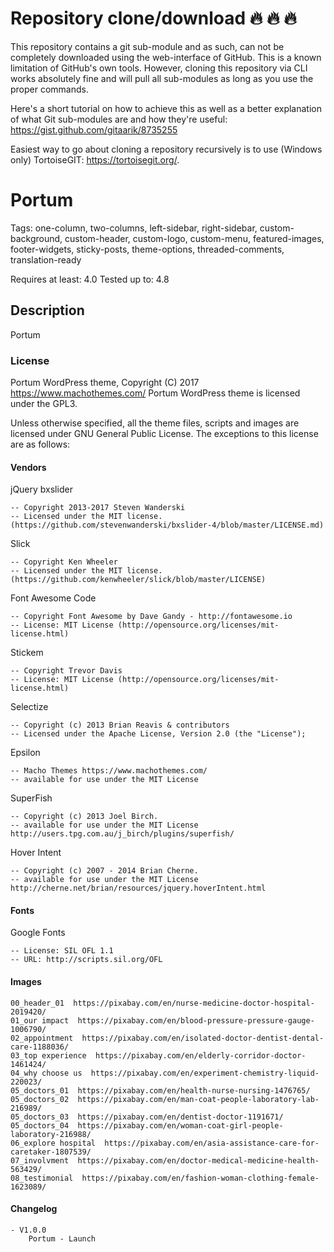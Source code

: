 # Repository clone/download :fire: :fire: :fire:

This repository contains a git sub-module and as such, can not be completely downloaded using the web-interface of GitHub. This is a known limitation of GitHub's own tools. However, cloning this repository via CLI works absolutely fine and will pull all sub-modules as long as you use the proper commands. 

Here's a short tutorial on how to achieve this as well as a better explanation of what Git sub-modules are and how they're useful: https://gist.github.com/gitaarik/8735255

Easiest way to go about cloning a repository recursively is to use (Windows only) TortoiseGIT: https://tortoisegit.org/.

# Portum
Tags: one-column, two-columns, left-sidebar, right-sidebar, custom-background, custom-header, custom-logo, custom-menu, featured-images, footer-widgets, sticky-posts, theme-options, threaded-comments, translation-ready

Requires at least:	4.0
Tested up to:		4.8

## Description

Portum


### License

Portum WordPress theme, Copyright (C) 2017 https://www.machothemes.com/ 
Portum WordPress theme is licensed under the GPL3.

Unless otherwise specified, all the theme files, scripts and images are licensed under GNU General Public License. The exceptions to this license are as follows:

#### Vendors

jQuery bxslider

	-- Copyright 2013-2017 Steven Wanderski
	-- Licensed under the MIT license. (https://github.com/stevenwanderski/bxslider-4/blob/master/LICENSE.md)
Slick

	-- Copyright Ken Wheeler    
	-- Licensed under the MIT license. (https://github.com/kenwheeler/slick/blob/master/LICENSE)
Font Awesome Code

	-- Copyright Font Awesome by Dave Gandy - http://fontawesome.io
	-- License: MIT License (http://opensource.org/licenses/mit-license.html)
Stickem

	-- Copyright Trevor Davis
	-- License: MIT License (http://opensource.org/licenses/mit-license.html)
Selectize

	-- Copyright (c) 2013 Brian Reavis & contributors
	-- Licensed under the Apache License, Version 2.0 (the "License");
Epsilon

	-- Macho Themes https://www.machothemes.com/
	-- available for use under the MIT License
SuperFish

	-- Copyright (c) 2013 Joel Birch.
	-- available for use under the MIT License http://users.tpg.com.au/j_birch/plugins/superfish/
Hover Intent

	-- Copyright (c) 2007 - 2014 Brian Cherne.
	-- available for use under the MIT License  http://cherne.net/brian/resources/jquery.hoverIntent.html
    
#### Fonts

Google Fonts

	-- License: SIL OFL 1.1
	-- URL: http://scripts.sil.org/OFL
    
#### Images

	00_header_01  https://pixabay.com/en/nurse-medicine-doctor-hospital-2019420/
	01_our impact  https://pixabay.com/en/blood-pressure-pressure-gauge-1006790/
	02_appointment  https://pixabay.com/en/isolated-doctor-dentist-dental-care-1188036/
	03_top experience  https://pixabay.com/en/elderly-corridor-doctor-1461424/
	04_why choose us  https://pixabay.com/en/experiment-chemistry-liquid-220023/
	05_doctors_01  https://pixabay.com/en/health-nurse-nursing-1476765/
	05_doctors_02  https://pixabay.com/en/man-coat-people-laboratory-lab-216989/
	05_doctors_03  https://pixabay.com/en/dentist-doctor-1191671/
	05_doctors_04  https://pixabay.com/en/woman-coat-girl-people-laboratory-216988/
	06_explore hospital  https://pixabay.com/en/asia-assistance-care-for-caretaker-1807539/
	07_involvment  https://pixabay.com/en/doctor-medical-medicine-health-563429/
	08_testimonial  https://pixabay.com/en/fashion-woman-clothing-female-1623089/


#### Changelog 
	- V1.0.0
		Portum - Launch
